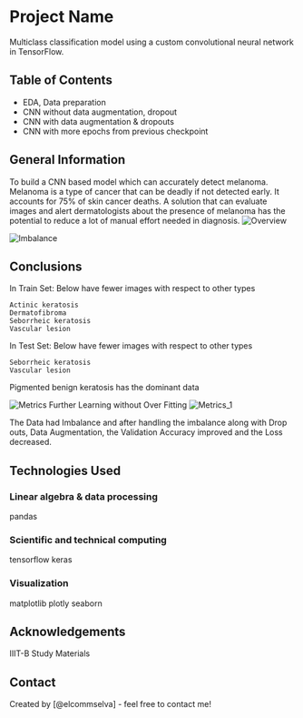 # Project Name
Multiclass classification model using a custom convolutional neural network in TensorFlow. 


## Table of Contents
* EDA, Data preparation 
* CNN without data augmentation, dropout
* CNN with data augmentation & dropouts
* CNN with more epochs from previous checkpoint

## General Information
To build a CNN based model which can accurately detect melanoma. Melanoma is a type of cancer that can be deadly if not detected early. It accounts for 75% of skin cancer deaths. A solution that can evaluate images and alert dermatologists about the presence of melanoma has the potential to reduce a lot of manual effort needed in diagnosis.
![Overview](https://user-images.githubusercontent.com/40735287/213917280-8f310361-488f-48b2-8520-79f7c9c9a569.jpg)

![Imbalance](https://user-images.githubusercontent.com/40735287/213917289-e53aa130-f942-48be-bf1b-1329d81eca74.jpg)

## Conclusions
In Train Set: Below have fewer images with respect to other types

    Actinic keratosis
    Dermatofibroma
    Seborrheic keratosis
    Vascular lesion

In Test Set: Below have fewer images with respect to other types

    Seborrheic keratosis
    Vascular lesion

Pigmented benign keratosis has the dominant data

![Metrics](https://user-images.githubusercontent.com/40735287/213917070-de182045-4db2-4b9d-b54c-a0b142f94a9b.jpg)
Further Learning without Over Fitting
![Metrics_1](https://user-images.githubusercontent.com/40735287/213917168-445e6d54-a4c0-46c5-9614-b9850bdaa970.jpg)

The Data had Imbalance and after handling the imbalance along with Drop outs, Data Augmentation, the Validation Accuracy improved and the Loss decreased.

## Technologies Used
### Linear algebra & data processing
pandas
### Scientific and technical computing
tensorflow
keras
### Visualization
matplotlib 
plotly
seaborn


## Acknowledgements
IIIT-B Study Materials


## Contact
Created by [@elcommselva] - feel free to contact me!

